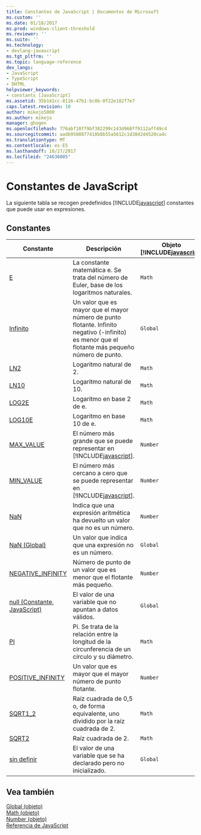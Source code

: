 ```yaml
---
title: Constantes de JavaScript | Documentos de Microsoft
ms.custom: ''
ms.date: 01/18/2017
ms.prod: windows-client-threshold
ms.reviewer: ''
ms.suite: ''
ms.technology:
- devlang-javascript
ms.tgt_pltfrm: ''
ms.topic: language-reference
dev_langs:
- JavaScript
- TypeScript
- DHTML
helpviewer_keywords:
- constants [JavaScript]
ms.assetid: 35b141cc-8116-47b1-bc0b-0f22e182f7e7
caps.latest.revision: 10
author: mikejo5000
ms.author: mikejo
manager: ghogen
ms.openlocfilehash: 776abf10ff9bf382299c143d968ff9112aff49c4
ms.sourcegitcommit: aadb9588877418b8b55a5612c1d3842d4520ca4c
ms.translationtype: MT
ms.contentlocale: es-ES
ms.lasthandoff: 10/27/2017
ms.locfileid: "24638005"
---
```

# <a name="javascript-constants"></a>Constantes de JavaScript
La siguiente tabla se recogen predefinidos [!INCLUDE[javascript](../../javascript/includes/javascript-md.md)] constantes que puede usar en expresiones.  
  
## <a name="constants"></a>Constantes  
  
|Constante|Descripción|Objeto [!INCLUDE[javascript](../../javascript/includes/javascript-md.md)]|  
|--------------|-----------------|-----------------------------------------------------------------------|  
|[E](../../javascript/reference/math-constants-javascript.md)|La constante matemática e. Se trata del número de Euler, base de los logaritmos naturales.|`Math`|  
|[Infinito](../../javascript/reference/infinity-constant-javascript.md)|Un valor que es mayor que el mayor número de punto flotante. Infinito negativo (-infinito) es menor que el flotante más pequeño número de punto.|`Global`|  
|[LN2](../../javascript/reference/math-constants-javascript.md)|Logaritmo natural de 2.|`Math`|  
|[LN10](../../javascript/reference/math-constants-javascript.md)|Logaritmo natural de 10.|`Math`|  
|[LOG2E](../../javascript/reference/math-constants-javascript.md)|Logaritmo en base 2 de e.|`Math`|  
|[LOG10E](../../javascript/reference/math-constants-javascript.md)|Logaritmo en base 10 de e.|`Math`|  
|[MAX_VALUE](../../javascript/reference/number-constants-javascript.md)|El número más grande que se puede representar en [!INCLUDE[javascript](../../javascript/includes/javascript-md.md)].|`Number`|  
|[MIN_VALUE](../../javascript/reference/number-constants-javascript.md)|El número más cercano a cero que se puede representar en [!INCLUDE[javascript](../../javascript/includes/javascript-md.md)].|`Number`|  
|[NaN](../../javascript/reference/number-constants-javascript.md)|Indica que una expresión aritmética ha devuelto un valor que no es un número.|`Number`|  
|[NaN (Global)](../../javascript/reference/nan-constant-javascript.md)|Un valor que indica que una expresión no es un número.|`Global`|  
|[NEGATIVE_INFINITY](../../javascript/reference/number-constants-javascript.md)|Número de punto de un valor que es menor que el flotante más pequeño.|`Number`|  
|[null (Constante, JavaScript)](../../javascript/reference/null-constant-javascript.md)|El valor de una variable que no apuntan a datos válidos.|`Global`|  
|[PI](../../javascript/reference/math-constants-javascript.md)|Pi. Se trata de la relación entre la longitud de la circunferencia de un círculo y su diámetro.|`Math`|  
|[POSITIVE_INFINITY](../../javascript/reference/number-constants-javascript.md)|Un valor que es mayor que el mayor número de punto flotante.|`Number`|  
|[SQRT1_2](../../javascript/reference/math-constants-javascript.md)|Raíz cuadrada de 0,5 o, de forma equivalente, uno dividido por la raíz cuadrada de 2.|`Math`|  
|[SQRT2](../../javascript/reference/math-constants-javascript.md)|Raíz cuadrada de 2.|`Math`|  
|[sin definir](../../javascript/reference/undefined-constant-javascript.md)|El valor de una variable que se ha declarado pero no inicializado.|`Global`|  
  
## <a name="see-also"></a>Vea también  
 [Global (objeto)](../../javascript/reference/global-object-javascript.md)   
 [Math (objeto)](../../javascript/reference/math-object-javascript.md)   
 [Number (objeto)](../../javascript/reference/number-object-javascript.md)   
 [Referencia de JavaScript](../../javascript/reference/javascript-reference.md)